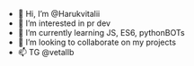 - 👋 Hi, I’m @Harukvitalii
- 👀 I’m interested in pr dev
- 🌱 I’m currently learning JS, ES6, pythonBOTs
- 💞️ I’m looking to collaborate on my projects
- 📫 TG @vetallb

<!---
Harukvitalii/Harukvitalii is a ✨ special ✨ repository because its `README.md` (this file) appears on your GitHub profile.
You can click the Preview link to take a look at your changes.
--->
